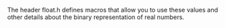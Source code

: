 The header float.h defines macros that allow you to use these values and other details about the binary representation of real numbers.
